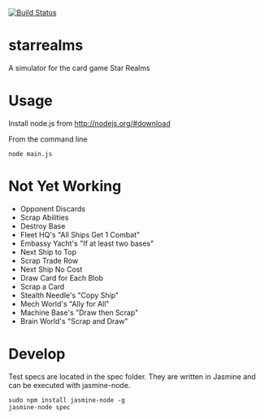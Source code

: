 [![Build Status](https://travis-ci.org/josschne/starrealms.svg?branch=master)](https://travis-ci.org/josschne/starrealms)

starrealms
==========

A simulator for the card game Star Realms

Usage
=====

Install node.js from http://nodejs.org/#download

From the command line
```
node main.js
```

Not Yet Working
===============
- Opponent Discards
- Scrap Abilities
- Destroy Base
- Fleet HQ's "All Ships Get 1 Combat"
- Embassy Yacht's "If at least two bases"
- Next Ship to Top
- Scrap Trade Row
- Next Ship No Cost
- Draw Card for Each Blob
- Scrap a Card
- Stealth Needle's "Copy Ship"
- Mech World's "Ally for All"
- Machine Base's "Draw then Scrap"
- Brain World's "Scrap and Draw"


Develop
=======

Test specs are located in the spec folder.  They are written in Jasmine and can be executed with jasmine-node.
```
sudo npm install jasmine-node -g
jasmine-node spec
```
